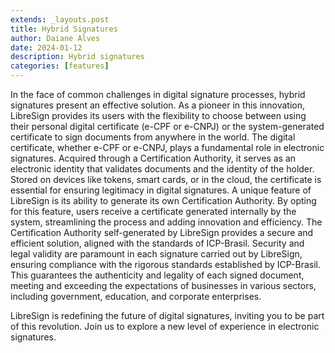 ```yaml
---
extends: _layouts.post
title: Hybrid Signatures
author: Daiane Alves
date: 2024-01-12
description: Hybrid signatures
categories: [features]
---
```

In the face of common challenges in digital signature processes, hybrid signatures present an effective solution. As a pioneer in this innovation, LibreSign provides its users with the flexibility to choose between using their personal digital certificate (e-CPF or e-CNPJ) or the system-generated certificate to sign documents from anywhere in the world.
The digital certificate, whether e-CPF or e-CNPJ, plays a fundamental role in electronic signatures. Acquired through a Certification Authority, it serves as an electronic identity that validates documents and the identity of the holder. Stored on devices like tokens, smart cards, or in the cloud, the certificate is essential for ensuring legitimacy in digital signatures.
A unique feature of LibreSign is its ability to generate its own Certification Authority. By opting for this feature, users receive a certificate generated internally by the system, streamlining the process and adding innovation and efficiency. The Certification Authority self-generated by LibreSign provides a secure and efficient solution, aligned with the standards of ICP-Brasil.
Security and legal validity are paramount in each signature carried out by LibreSign, ensuring compliance with the rigorous standards established by ICP-Brasil. This guarantees the authenticity and legality of each signed document, meeting and exceeding the expectations of businesses in various sectors, including government, education, and corporate enterprises.

LibreSign is redefining the future of digital signatures, inviting you to be part of this revolution. Join us to explore a new level of experience in electronic signatures.